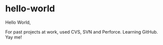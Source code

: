 # hello-world

Hello World,

For past projects at work, used CVS, SVN and Perforce.  Learning GitHub.  Yay me!
